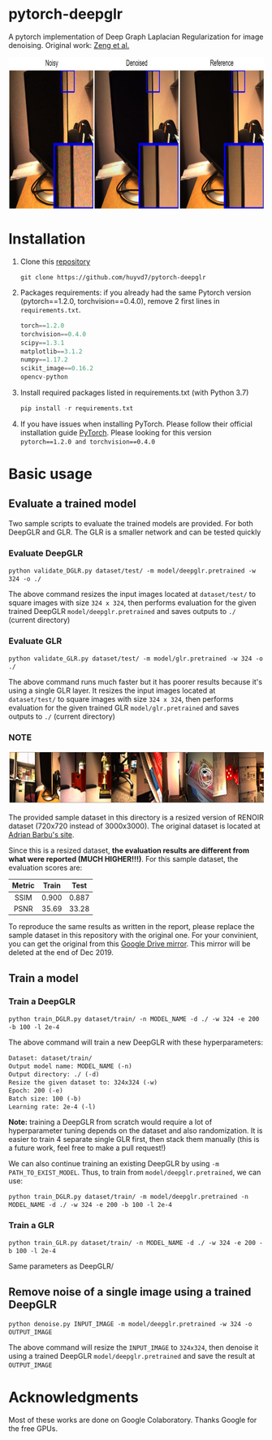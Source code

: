 

# pytorch-deepglr
A pytorch implementation of Deep Graph Laplacian Regularization for image denoising. Original work: [Zeng et al.](http://openaccess.thecvf.com/content_CVPRW_2019/papers/NTIRE/Zeng_Deep_Graph_Laplacian_Regularization_for_Robust_Denoising_of_Real_Images_CVPRW_2019_paper.pdf)
<p align="center">
  <img width="817" height="300" src="img/sample2.JPG" class="img-responsive">
</p>

# Installation
1. Clone this [repository](https://github.com/huyvd7/pytorch-deepglr)

    ```git
    git clone https://github.com/huyvd7/pytorch-deepglr
    ```
2. Packages requirements: if you already had the same Pytorch version (pytorch==1.2.0, torchvision==0.4.0), remove 2 first lines in ```requirements.txt```. 

    ```python
    torch==1.2.0
    torchvision==0.4.0
    scipy==1.3.1
    matplotlib==3.1.2
    numpy==1.17.2
    scikit_image==0.16.2
    opencv-python
    ```

3. Install required packages listed in requirements.txt (with Python 3.7)

    ```python
    pip install -r requirements.txt
    ```     
      
4. If you have issues when installing PyTorch. Please follow their official installation guide [PyTorch](https://pytorch.org/get-started/previous-versions/). Please looking for this version ```pytorch==1.2.0 and torchvision==0.4.0```

# Basic usage
## Evaluate a trained model
Two sample scripts to evaluate the trained models are provided. For both DeepGLR and GLR. The GLR is a smaller network and can be tested quickly

### Evaluate DeepGLR

    python validate_DGLR.py dataset/test/ -m model/deepglr.pretrained -w 324 -o ./
    
The above command resizes the input images located at ```dataset/test/``` to square images with size ```324 x 324```, then performs evaluation for the given trained DeepGLR ```model/deepglr.pretrained``` and saves outputs to ```./``` (current directory)


### Evaluate GLR

    python validate_GLR.py dataset/test/ -m model/glr.pretrained -w 324 -o ./
    
The above command runs much faster but it has poorer results because it's using a single GLR layer. It resizes the input images located at ```dataset/test/``` to square images with size ```324 x 324```, then performs evaluation for the given trained GLR ```model/glr.pretrained``` and saves outputs to ```./``` (current directory)

      
### NOTE

<p align="center">
  <img width="1000" height="105" src="img/thumbnail.PNG">
</p>

The provided sample dataset in this directory is a resized version of RENOIR dataset (720x720 instead of 3000x3000). The original dataset is located at [Adrian Barbu's site](http://adrianbarburesearch.blogspot.com/p/renoir-dataset.html).

Since this is a resized dataset, **the evaluation results are different from what were reported (MUCH HIGHER!!!)**. For this sample dataset, the evaluation scores are:

| Metric        | Train           | Test  |
| :-------------: |:-------------:| :-----:|
| SSIM | 0.900 | 0.887 |
| PSNR | 35.69 | 33.28 |

To reproduce the same results as written in the report, please replace the sample dataset in this repository with the original one. For your convinient, you can get the original from this [Google Drive mirror](https://drive.google.com/file/d/1gK611CnIC5PmUDLgCp8jVrEygn6VOytf/view?usp=sharing). This mirror will be deleted at the end of Dec 2019.

## Train a model
### Train a DeepGLR
    
    python train_DGLR.py dataset/train/ -n MODEL_NAME -d ./ -w 324 -e 200 -b 100 -l 2e-4 
    
The above command will train a new DeepGLR with these hyperparameters:

    Dataset: dataset/train/
    Output model name: MODEL_NAME (-n)
    Output directory: ./ (-d)
    Resize the given dataset to: 324x324 (-w)
    Epoch: 200 (-e)
    Batch size: 100 (-b)
    Learning rate: 2e-4 (-l)

**Note:** training a DeepGLR from scratch would require a lot of hyperparameter tuning depends on the dataset and also randomization. It is easier to train 4 separate single GLR first, then stack them manually (this is a future work, feel free to make a pull request!)

We can also continue training an existing DeepGLR by using ```-m PATH_TO_EXIST_MODEL```. Thus, to train from ```model/deepglr.pretrained```, we can use:

    python train_DGLR.py dataset/train/ -m model/deepglr.pretrained -n MODEL_NAME -d ./ -w 324 -e 200 -b 100 -l 2e-4 

### Train a GLR

    python train_GLR.py dataset/train/ -n MODEL_NAME -d ./ -w 324 -e 200 -b 100 -l 2e-4 
    
Same parameters as DeepGLR/


## Remove noise of a single image using a trained DeepGLR

    python denoise.py INPUT_IMAGE -m model/deepglr.pretrained -w 324 -o OUTPUT_IMAGE

The above command will resize the ```INPUT_IMAGE``` to ```324x324```, then denoise it using a trained DeepGLR ```model/deepglr.pretrained``` and save the result at ```OUTPUT_IMAGE```

# Acknowledgments
Most of these works are done on Google Colaboratory. Thanks Google for the free GPUs. 

